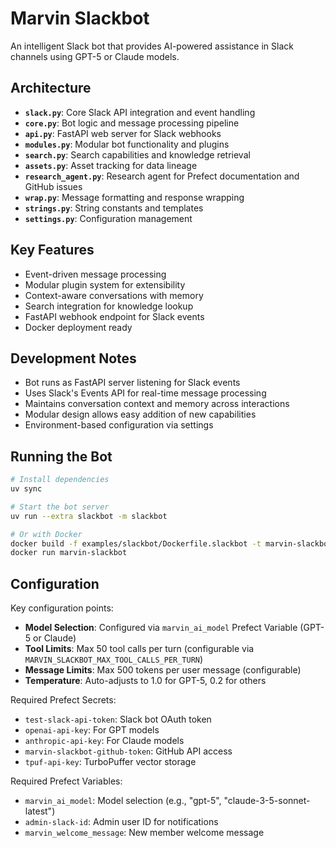# Marvin Slackbot

An intelligent Slack bot that provides AI-powered assistance in Slack channels using GPT-5 or Claude models.

## Architecture

- **`slack.py`**: Core Slack API integration and event handling
- **`core.py`**: Bot logic and message processing pipeline  
- **`api.py`**: FastAPI web server for Slack webhooks
- **`modules.py`**: Modular bot functionality and plugins
- **`search.py`**: Search capabilities and knowledge retrieval
- **`assets.py`**: Asset tracking for data lineage
- **`research_agent.py`**: Research agent for Prefect documentation and GitHub issues
- **`wrap.py`**: Message formatting and response wrapping
- **`strings.py`**: String constants and templates
- **`settings.py`**: Configuration management

## Key Features

- Event-driven message processing
- Modular plugin system for extensibility
- Context-aware conversations with memory
- Search integration for knowledge lookup
- FastAPI webhook endpoint for Slack events
- Docker deployment ready

## Development Notes

- Bot runs as FastAPI server listening for Slack events
- Uses Slack's Events API for real-time message processing
- Maintains conversation context and memory across interactions
- Modular design allows easy addition of new capabilities
- Environment-based configuration via settings

## Running the Bot

```bash
# Install dependencies
uv sync

# Start the bot server
uv run --extra slackbot -m slackbot

# Or with Docker
docker build -f examples/slackbot/Dockerfile.slackbot -t marvin-slackbot .
docker run marvin-slackbot
```

## Configuration

Key configuration points:
- **Model Selection**: Configured via `marvin_ai_model` Prefect Variable (GPT-5 or Claude)
- **Tool Limits**: Max 50 tool calls per turn (configurable via `MARVIN_SLACKBOT_MAX_TOOL_CALLS_PER_TURN`)
- **Message Limits**: Max 500 tokens per user message (configurable)
- **Temperature**: Auto-adjusts to 1.0 for GPT-5, 0.2 for others

Required Prefect Secrets:
- `test-slack-api-token`: Slack bot OAuth token
- `openai-api-key`: For GPT models
- `anthropic-api-key`: For Claude models
- `marvin-slackbot-github-token`: GitHub API access
- `tpuf-api-key`: TurboPuffer vector storage

Required Prefect Variables:
- `marvin_ai_model`: Model selection (e.g., "gpt-5", "claude-3-5-sonnet-latest")
- `admin-slack-id`: Admin user ID for notifications
- `marvin_welcome_message`: New member welcome message 